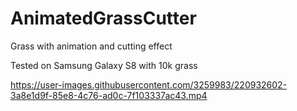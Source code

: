 # AnimatedGrassCutter
Grass with animation and cutting effect



Tested on Samsung Galaxy S8 with 10k grass

https://user-images.githubusercontent.com/3259983/220932602-3a8e1d9f-85e8-4c76-ad0c-7f103337ac43.mp4

